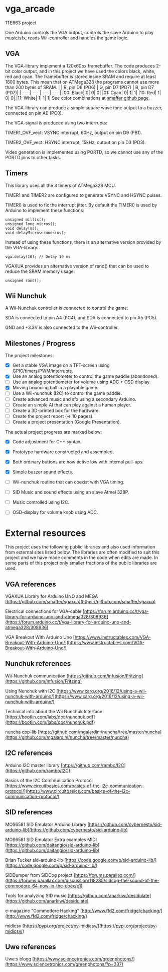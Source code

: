 # vga_arcade
1TE663 project

One Arduino controls the VGA output, controls the slave Arduino to play music/sfx, reads Wii-controller and handles the game logic.

## VGA
The VGA-library implement a 120x60px framebuffer. The code produces 2-bit color output,
and in this project we have used the colors black, white, red and cyan.
The framebuffer is stored inside SRAM and require at least 1800 bytes.
This mean that on ATMega328 the programs cannot use more than 200 bytes of SRAM.
| | R, pin D6 (PD6) | G, pin D7 (PD7) | B, pin D7 (PD7)|
| --- | --- | --- | --- |
|00: Black|	0|	0|	0|
|01: Cyan|	0|	1|	1|
|10: Red|	1|	0|	0|
|11: White|	1|	1|	1|
See color combinations at [smaffer github page](https://github.com/smaffer/vgax).

The VGA-library can produce a simple square wave tone output to a buzzer, connected on pin A0 (PC0).

The VGA-signal is produced using two interrupts:

TIMER1_OVF_vect: VSYNC interrupt, 60Hz, output on pin D9 (PB1).

TIMER2_OVF_vect: HSYNC interrupt, 15kHz, output on pin D3 (PD3).

Video generation is implemented using PORTD, so we cannot use any of the PORTD pins to other tasks.

## Timers
This library uses all the 3 timers of ATMega328 MCU.

TIMER1 and TIMER2 are configured to generate VSYNC and HSYNC pulses.

TIMER0 is used to fix the interrupt jitter. By default the TIMER0 is used by Arduino to implement these functions:

	unsigned millis();
	unsigned long micros();
	void delay(ms); 
	void delayMicroseconds(us);

Instead of using these functions, there is an alternative version provided by the VGA-library:

	vga.delay(10); // Delay 10 ms

VGAXUA provides an alternative version of rand() that can be used to reduce the SRAM memory usage:

	unsigned rand();


## Wii Nunchuk
A Wii-Nunchuk controller is connected to control the game.

SDA is connected to pin A4 (PC4), and SDA is connected to pin A5 (PC5).

GND and +3.3V is also connected to the Wii-controller.


## Milestones / Progress
The project milestones:
- [x] Get a stable VGA image on a TFT-screen using GPIO/timers/PWM/interrupts.
- [x] Use an analog potentiometer to control the game paddle (abandoned).
- [ ] Use an analog potentiometer for volume using ADC + OSD display.
- [x] Moving bouncing ball in a playable game.
- [ ] Use a Wii-nunchuk (I2C) to control the game paddle.
- [ ] Create advanced music and sfx using a secondary Arduino.
- [ ] Create an simple AI that can play against a human player.
- [ ] Create a 3D-printed box for the hardware.
- [ ] Create the project report (=> 10 pages).
- [ ] Create a project presentation (Google Presentation).

The actual project progress are marked below:
- [x] Code adjustment for C++ syntax.
- [x] Prototype hardware constructed and assembled.
- [x] Both ordinary buttons are now active low with internal pull-ups.
- [x] Simple buzzer sound effects.
- [ ] Wii-nunchuk routine that can coexist with VGA timing.
- [ ] SID Music and sound effects using an slave Atmel 328P.
- [ ] Music controlled using I2C.
- [ ] OSD-display for volume knob using ADC.


# External resources
This project uses the following public libraries and also used information from external sites listed below. The libraries are often modified to suit this project and we have made comments in the code when edits are made. In some parts of this project only smaller fractions of the public libraries are used.

## VGA references
VGAXUA Library for Arduino UNO and MEGA [https://github.com/smaffer/vgaxua](https://github.com/smaffer/vgaxua)

Electrical connections for VGA-cable [https://forum.arduino.cc/t/vga-library-for-arduino-uno-and-atmega328/308936](https://forum.arduino.cc/t/vga-library-for-arduino-uno-and-atmega328/308936)

VGA Breakout With Arduino Uno [https://www.instructables.com/VGA-Breakout-With-Arduino-Uno/](https://www.instructables.com/VGA-Breakout-With-Arduino-Uno/)

## Nunchuk references
Wii-Nunchuk communication [https://github.com/infusion/Fritzing](https://github.com/infusion/Fritzing)

Using Nunchuk with I2C [https://www.xarg.org/2016/12/using-a-wii-nunchuk-with-arduino/](https://www.xarg.org/2016/12/using-a-wii-nunchuk-with-arduino/)

Technical info about the Wii Nunchuk Interface [https://bootlin.com/labs/doc/nunchuk.pdf](https://bootlin.com/labs/doc/nunchuk.pdf)

nuncha cpp-lib [https://github.com/mgalardini/nuncha/tree/master/nuncha](https://github.com/mgalardini/nuncha/tree/master/nuncha)

## I2C references
Arduino I2C master library [https://github.com/rambo/I2C](https://github.com/rambo/I2C)

Basics of the I2C Communication Protocol [https://www.circuitbasics.com/basics-of-the-i2c-communication-protocol/](https://www.circuitbasics.com/basics-of-the-i2c-communication-protocol/)

## SID references
MOS6581 SID Emulator Arduino Library [https://github.com/cybernesto/sid-arduino-lib](https://github.com/cybernesto/sid-arduino-lib)

MOS6581 SID Emulator Extra examples MIDI [https://github.com/daitangio/sid-arduino-lib](https://github.com/daitangio/sid-arduino-lib)

Brian Tucker sid-arduino-lib [https://code.google.com/p/sid-arduino-lib/](https://code.google.com/p/sid-arduino-lib/)

SIDDumper from SIDCog project [https://forums.parallax.com/](https://forums.parallax.com/discussion/118285/sidcog-the-sound-of-the-commodore-64-now-in-the-obex/p1)

Tools for analyzing SID music [https://github.com/anarkiwi/desidulate](https://github.com/anarkiwi/desidulate)

e-magazine "Commodore Hacking" [http://www.ffd2.com/fridge/chacking/](http://www.ffd2.com/fridge/chacking/)

midicsv [https://pypi.org/project/py-midicsv/](https://pypi.org/project/py-midicsv/)

## Uwe references
Uwe:s blogg [https://www.sciencetronics.com/greenphotons/](https://www.sciencetronics.com/greenphotons/?p=337)
